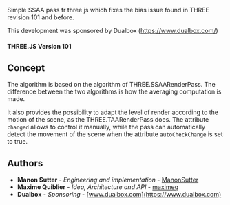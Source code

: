 Simple SSAA pass fr three js which fixes the bias issue found in THREE revision 101 and before.

This development was sponsored by Dualbox (<https://www.dualbox.com/>)

#### THREE.JS Version 101 ####

## Concept

The algorithm is based on the algorithm of THREE.SSAARenderPass. The difference between the two algorithms is how the averaging computation is made.

It also provides the possibility to adapt the level of render according to the motion of the scene, as the THREE.TAARenderPass does.
The attribute `changed` allows to control it manually, while the pass can automatically detect the movement of the scene when the attribute `autoCheckChange` is set to true.

## Authors

* **Manon Sutter** - *Engineering and implementation* - [ManonSutter](https://github.com/ManonSutter)
* **Maxime Quiblier** - *Idea, Architecture and API* - [maximeq](https://github.com/maximeq)
* **Dualbox** - *Sponsoring* - [www.dualbox.com](https://www.dualbox.com)